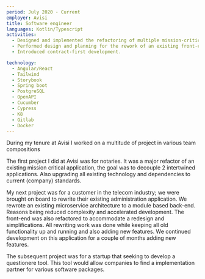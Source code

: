 ```yaml
---
period: July 2020 - Current
employer: Avisi
title: Software engineer
languages: Kotlin/Typescript
activities:
  - Designed and implemented the refactoring of multiple mission-critical applications.
  - Performed design and planning for the rework of an existing front-end, transitioning it from an internal application to a customer-facing portal.
  - Introduced contract-first development.

technology:
  - Angular/React
  - Tailwind
  - Storybook
  - Spring boot
  - PostgreSQL
  - OpenAPI
  - Cucumber
  - Cypress
  - K8
  - Gitlab
  - Docker
---
```


During my tenure at Avisi I worked on a multitude of project in various team compositions

The first project I did at Avisi was for notaries. It was a major refactor of an existing mission critical application, the goal was to decouple 2 intertwined applications.
Also upgrading all existing technology and dependencies to current (company) standards.

My next project was for a customer in the telecom industry; we were brought on board to rewrite their existing administration application.
We rewrote an existing microservice architecture to a module based back-end.
Reasons being reduced complexity and accelerated development.
The front-end was also refactored to accommodate a redesign and simplifications.
All rewriting work was done while keeping all old functionality up and running and also adding new features.
We continued development on this application for a couple of months adding new features.

The subsequent project was for a startup that seeking to develop a questionere tool.
This tool would allow companies to find a implementation partner for various software packages.
